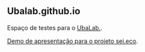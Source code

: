 ## Ubalab.github.io

Espaço de testes para o [UbaLab.](http://ubalab.org).

<a href=http://ubalab.github.io/sei>Demo de apresentação para o projeto sei.eco</a>.
